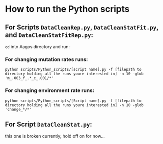 # How to run the Python scripts

## For Scripts `DataCleanRep.py`, `DataCleanStatFit.py`, and `DataCleanStatFitRep.py`:
`cd` into Aagos directory and run:
### For changing mutation rates runs: 
 `python scripts/Python_scripts/[script name].py -f [filepath to directory holding all the runs youre interested in] -n 10 -glob 'm_.003_f_.*_c_.001/*' `

### For changing environment rate runs:
 ` python scripts/Python_scripts/[Script name].py -f [filepath to directory holding all the runs youre interested in] -n 10 -glob 'change_*/*' `

## For Script `DataCleanStat.py`:
this one is broken currently, hold off on for now...
